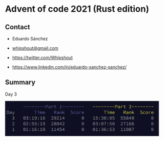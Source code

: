 # Advent of code 2021 (Rust edition)

## Contact
- Eduardo Sánchez<br>


- whipshout@gmail.com<br>


- https://twitter.com/Whipshout <br>


- https://www.linkedin.com/in/eduardo-sanchez-sanchez/ <br>

## Summary

Day 3

![Stats](./resources/img.png)